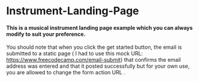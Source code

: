 # Instrument-Landing-Page

#### This is a musical instrument landing page example which you can always modify to suit your preference.

You should note that when you click the get started button, 
the email is submitted to a static page ( I had to use this mock URL: https://www.freecodecamp.com/email-submit) 
that confirms the email address was entered and that it posted successfully but for your own use, you are allowed to change the form action URL .
